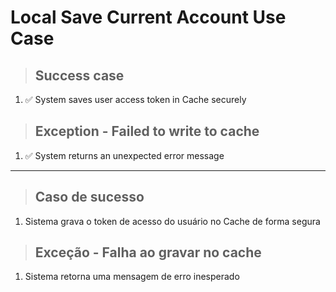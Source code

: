 # Local Save Current Account Use Case

> ## Success case
1. ✅ System saves user access token in Cache securely

> ## Exception - Failed to write to cache
1. ✅ System returns an unexpected error message

_____________________________________________________________________

> ## Caso de sucesso
1. Sistema grava o token de acesso do usuário no Cache de forma segura

> ## Exceção - Falha ao gravar no cache
1. Sistema retorna uma mensagem de erro inesperado